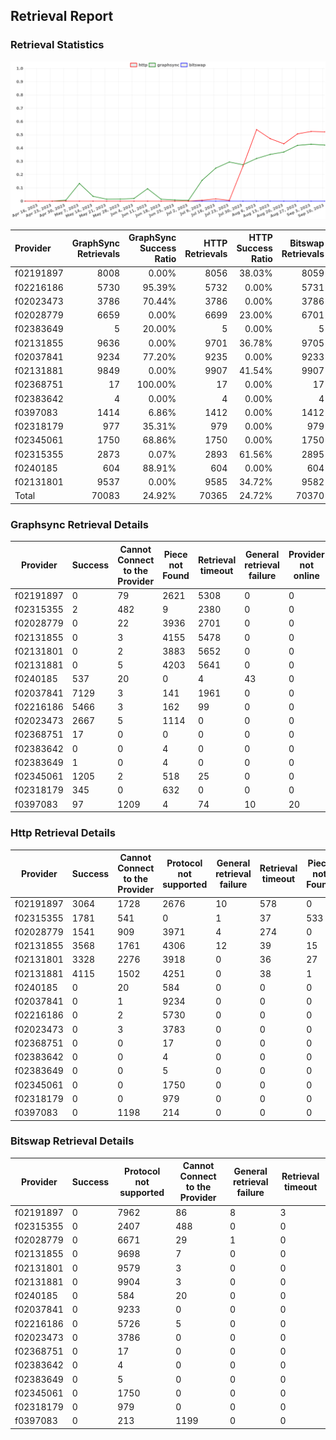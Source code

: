 ## Retrieval Report
### Retrieval Statistics
<img src="https://raw.githubusercontent.com/data-preservation-programs/filplus-checker-assets/main/filecoin-project/filecoin-plus-large-datasets/issues/1637/1694493936352.png"/>

| Provider  | GraphSync Retrievals | GraphSync Success Ratio | HTTP Retrievals | HTTP Success Ratio | Bitswap Retrievals | Bitswap Success Ratio |
| :-------- | -------------------: | ----------------------: | --------------: | -----------------: | -----------------: | --------------------: |
| f02191897 |                 8008 |                   0.00% |            8056 |             38.03% |               8059 |                 0.00% |
| f02216186 |                 5730 |                  95.39% |            5732 |              0.00% |               5731 |                 0.00% |
| f02023473 |                 3786 |                  70.44% |            3786 |              0.00% |               3786 |                 0.00% |
| f02028779 |                 6659 |                   0.00% |            6699 |             23.00% |               6701 |                 0.00% |
| f02383649 |                    5 |                  20.00% |               5 |              0.00% |                  5 |                 0.00% |
| f02131855 |                 9636 |                   0.00% |            9701 |             36.78% |               9705 |                 0.00% |
| f02037841 |                 9234 |                  77.20% |            9235 |              0.00% |               9233 |                 0.00% |
| f02131881 |                 9849 |                   0.00% |            9907 |             41.54% |               9907 |                 0.00% |
| f02368751 |                   17 |                 100.00% |              17 |              0.00% |                 17 |                 0.00% |
| f02383642 |                    4 |                   0.00% |               4 |              0.00% |                  4 |                 0.00% |
| f0397083  |                 1414 |                   6.86% |            1412 |              0.00% |               1412 |                 0.00% |
| f02318179 |                  977 |                  35.31% |             979 |              0.00% |                979 |                 0.00% |
| f02345061 |                 1750 |                  68.86% |            1750 |              0.00% |               1750 |                 0.00% |
| f02315355 |                 2873 |                   0.07% |            2893 |             61.56% |               2895 |                 0.00% |
| f0240185  |                  604 |                  88.91% |             604 |              0.00% |                604 |                 0.00% |
| f02131801 |                 9537 |                   0.00% |            9585 |             34.72% |               9582 |                 0.00% |
| Total     |                70083 |                  24.92% |           70365 |             24.72% |              70370 |                 0.00% |

### Graphsync Retrieval Details
| Provider  | Success | Cannot Connect to the Provider | Piece not Found | Retrieval timeout | General retrieval failure | Provider not online |
| --------- | ------- | ------------------------------ | --------------- | ----------------- | ------------------------- | ------------------- |
| f02191897 | 0       | 79                             | 2621            | 5308              | 0                         | 0                   |
| f02315355 | 2       | 482                            | 9               | 2380              | 0                         | 0                   |
| f02028779 | 0       | 22                             | 3936            | 2701              | 0                         | 0                   |
| f02131855 | 0       | 3                              | 4155            | 5478              | 0                         | 0                   |
| f02131801 | 0       | 2                              | 3883            | 5652              | 0                         | 0                   |
| f02131881 | 0       | 5                              | 4203            | 5641              | 0                         | 0                   |
| f0240185  | 537     | 20                             | 0               | 4                 | 43                        | 0                   |
| f02037841 | 7129    | 3                              | 141             | 1961              | 0                         | 0                   |
| f02216186 | 5466    | 3                              | 162             | 99                | 0                         | 0                   |
| f02023473 | 2667    | 5                              | 1114            | 0                 | 0                         | 0                   |
| f02368751 | 17      | 0                              | 0               | 0                 | 0                         | 0                   |
| f02383642 | 0       | 0                              | 4               | 0                 | 0                         | 0                   |
| f02383649 | 1       | 0                              | 4               | 0                 | 0                         | 0                   |
| f02345061 | 1205    | 2                              | 518             | 25                | 0                         | 0                   |
| f02318179 | 345     | 0                              | 632             | 0                 | 0                         | 0                   |
| f0397083  | 97      | 1209                           | 4               | 74                | 10                        | 20                  |

### Http Retrieval Details
| Provider  | Success | Cannot Connect to the Provider | Protocol not supported | General retrieval failure | Retrieval timeout | Piece not Found |
| --------- | ------- | ------------------------------ | ---------------------- | ------------------------- | ----------------- | --------------- |
| f02191897 | 3064    | 1728                           | 2676                   | 10                        | 578               | 0               |
| f02315355 | 1781    | 541                            | 0                      | 1                         | 37                | 533             |
| f02028779 | 1541    | 909                            | 3971                   | 4                         | 274               | 0               |
| f02131855 | 3568    | 1761                           | 4306                   | 12                        | 39                | 15              |
| f02131801 | 3328    | 2276                           | 3918                   | 0                         | 36                | 27              |
| f02131881 | 4115    | 1502                           | 4251                   | 0                         | 38                | 1               |
| f0240185  | 0       | 20                             | 584                    | 0                         | 0                 | 0               |
| f02037841 | 0       | 1                              | 9234                   | 0                         | 0                 | 0               |
| f02216186 | 0       | 2                              | 5730                   | 0                         | 0                 | 0               |
| f02023473 | 0       | 3                              | 3783                   | 0                         | 0                 | 0               |
| f02368751 | 0       | 0                              | 17                     | 0                         | 0                 | 0               |
| f02383642 | 0       | 0                              | 4                      | 0                         | 0                 | 0               |
| f02383649 | 0       | 0                              | 5                      | 0                         | 0                 | 0               |
| f02345061 | 0       | 0                              | 1750                   | 0                         | 0                 | 0               |
| f02318179 | 0       | 0                              | 979                    | 0                         | 0                 | 0               |
| f0397083  | 0       | 1198                           | 214                    | 0                         | 0                 | 0               |

### Bitswap Retrieval Details
| Provider  | Success | Protocol not supported | Cannot Connect to the Provider | General retrieval failure | Retrieval timeout |
| --------- | ------- | ---------------------- | ------------------------------ | ------------------------- | ----------------- |
| f02191897 | 0       | 7962                   | 86                             | 8                         | 3                 |
| f02315355 | 0       | 2407                   | 488                            | 0                         | 0                 |
| f02028779 | 0       | 6671                   | 29                             | 1                         | 0                 |
| f02131855 | 0       | 9698                   | 7                              | 0                         | 0                 |
| f02131801 | 0       | 9579                   | 3                              | 0                         | 0                 |
| f02131881 | 0       | 9904                   | 3                              | 0                         | 0                 |
| f0240185  | 0       | 584                    | 20                             | 0                         | 0                 |
| f02037841 | 0       | 9233                   | 0                              | 0                         | 0                 |
| f02216186 | 0       | 5726                   | 5                              | 0                         | 0                 |
| f02023473 | 0       | 3786                   | 0                              | 0                         | 0                 |
| f02368751 | 0       | 17                     | 0                              | 0                         | 0                 |
| f02383642 | 0       | 4                      | 0                              | 0                         | 0                 |
| f02383649 | 0       | 5                      | 0                              | 0                         | 0                 |
| f02345061 | 0       | 1750                   | 0                              | 0                         | 0                 |
| f02318179 | 0       | 979                    | 0                              | 0                         | 0                 |
| f0397083  | 0       | 213                    | 1199                           | 0                         | 0                 |
